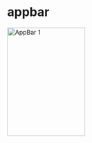 # appbar



<img align="center" alt="AppBar 1"  height="250" width="180" src="https://user-images.githubusercontent.com/71622834/160993315-1f8fab6d-3fa4-4238-8c52-2f256433fbf3.png">

